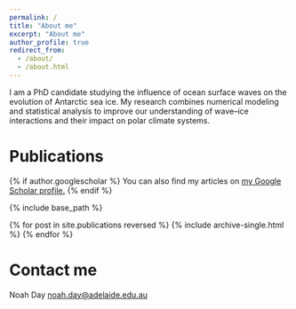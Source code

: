 ```yaml
---
permalink: /
title: "About me"
excerpt: "About me"
author_profile: true
redirect_from: 
  - /about/
  - /about.html
---
```


I am a PhD candidate studying the influence of ocean surface waves on the evolution of Antarctic sea ice. My research combines numerical modeling and statistical analysis to improve our understanding of wave–ice interactions and their impact on polar climate systems.


# Publications

{% if author.googlescholar %}
  You can also find my articles on <u><a href="{{author.googlescholar}}">my Google Scholar profile</a>.</u>
{% endif %}

{% include base_path %}

{% for post in site.publications reversed %}
  {% include archive-single.html %}
{% endfor %}

# Contact me

Noah Day
[noah.day@adelaide.edu.au](mailto:noah.day@adelaide.edu.au)